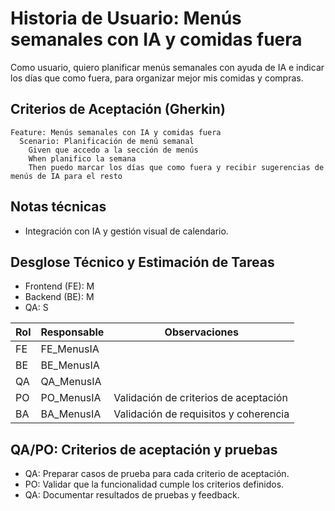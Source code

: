 # Historia de Usuario: Menús semanales con IA y comidas fuera

Como usuario,
quiero planificar menús semanales con ayuda de IA e indicar los días que como fuera,
para organizar mejor mis comidas y compras.

## Criterios de Aceptación (Gherkin)

```gherkin
Feature: Menús semanales con IA y comidas fuera
  Scenario: Planificación de menú semanal
    Given que accedo a la sección de menús
    When planifico la semana
    Then puedo marcar los días que como fuera y recibir sugerencias de menús de IA para el resto
```

## Notas técnicas
- Integración con IA y gestión visual de calendario.

## Desglose Técnico y Estimación de Tareas

- Frontend (FE): M
- Backend (BE): M
- QA: S

| Rol  | Responsable | Observaciones |
|------|-------------|--------------|
| FE   | FE_MenusIA   |              |
| BE   | BE_MenusIA   |              |
| QA   | QA_MenusIA   |              |
| PO   | PO_MenusIA   | Validación de criterios de aceptación |
| BA   | BA_MenusIA   | Validación de requisitos y coherencia |

## QA/PO: Criterios de aceptación y pruebas

- QA: Preparar casos de prueba para cada criterio de aceptación.
- PO: Validar que la funcionalidad cumple los criterios definidos.
- QA: Documentar resultados de pruebas y feedback.
